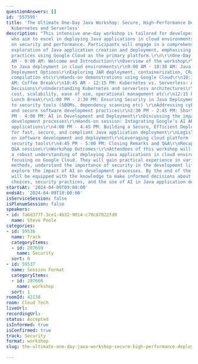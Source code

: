 ```yaml
---
questionAnswers: []
id: '557595'
title: 'The Ultimate One-Day Java Workshop: Secure, High-Performance Deployment to
  Kubernetes and Serverless'
description: "This intensive one-day workshop is tailored for developers and IT professionals
  who aim to excel in deploying Java applications in cloud environments, focusing
  on security and performance. Participants will engage in a comprehensive, hands-on
  exploration of Java application creation and deployment, emphasising secure, efficient
  practices using Google Cloud as the primary platform.\r\n\r\nOne-Day Agenda:\r\n\r\n8:30
  AM - 9:00 AM: Welcome and Introduction\r\nOverview of the workshop\r\nIntroduction
  to Java deployment in cloud environments\r\n9:00 AM - 10:30 AM: Java Packaging and
  Deployment Options\r\nExploring JAR deployment, containerization, CRaC, and native
  compilation etc\r\nHands-on demonstrations using Google Cloud\r\n10:30 AM - 10:45
  AM: Coffee Break\r\n10:45 AM - 12:15 PM: Kubernetes vs. Serverless: Architectural
  Decisions\r\nUnderstanding Kubernetes and serverless architectures\r\nComparing
  cost, scalability, ease of use, operational management etc\r\n12:15 PM - 1:00 PM:
  Lunch Break\r\n1:00 PM - 2:30 PM: Ensuring Security in Java Deployment\r\nIntroduction
  to security tools (SBOMs, dependency scanning etc) \r\nAddressing cyber threats
  and secure software development practices\r\n2:30 PM - 2:45 PM: Short Break\r\n2:45
  PM - 4:00 PM: AI in Development and Deployment\r\nDiscussing the impact of AI on
  development processes\r\nHands-on session: Integrating Google’s AI APIs in Java
  applications\r\n4:00 PM - 4:45 PM: Building a Secure, Efficient Deployment Pipeline\r\nStrategies
  for fast, secure, and compliant Java application deployment\r\nLegislation impact
  on software development and deployment\r\nLeveraging cloud platform features and
  security tools\r\n4:45 PM - 5:00 PM: Closing Remarks and Q&A\r\nRecap of key learnings\r\nOpen
  Q&A session\r\nWorkshop Outcomes:\r\nAttendees of this workshop will leave with
  a robust understanding of deploying Java applications in cloud environments, particularly
  focusing on Google Cloud. They will gain practical experience in various deployment
  methods, understand the importance of security in the development lifecycle, and
  explore the impact of AI on development processes. By the end of the day, participants
  will be equipped with the knowledge to make informed decisions about architectural
  choices, security practices, and the use of AI in Java application deployment.\r\n"
startsAt: '2024-04-09T09:00:00'
endsAt: '2024-04-09T10:00:00'
isServiceSession: false
isPlenumSession: false
speakers:
- id: 7a6d377f-3ce1-4b32-9014-c70c87022fd0
  name: Steve Poole
categories:
- id: 59536
  name: Track
  categoryItems:
  - id: 207659
    name: Security
  sort: 0
- id: 59537
  name: Session Format
  categoryItems:
  - id: 207666
    name: workshop
  sort: 1
roomId: 42138
room: Cloud Tech
liveUrl: 
recordingUrl: 
status: Accepted
isInformed: true
isConfirmed: true
track: Security
format: workshop
slug: the-ultimate-one-day-java-workshop-secure-high-performance-deployment-to-kubernetes-and-serverless

---
```

